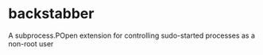 backstabber
===========

A subprocess.POpen extension for controlling sudo-started processes as a non-root user
